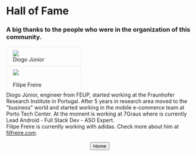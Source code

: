 # Hall of Fame

### A big thanks to the people who were in the organization of this community.

<div style="border: 1px solid transparent; width: 100%;">
  <tr>
    <div class="column" style="padding: 0.5rem 1rem; border: 1px solid #e9ebec; width: 33%;">
      <div class="speakercontainer">
        <img class="speakerimage" src="../images/organization/diogo_junior.jpg" style="min-width:40px;"/>
        <div class="speakermiddle">
          <div class="speakertext" onclick="on('dj')">Diogo Júnior</div>
        </div>
      </div>
    </div>
    <div class="column" style="padding: 0.5rem 1rem; border: 1px solid #e9ebec; width: 33%;">
      <div class="speakercontainer">
        <img class="speakerimage" src="https://avatars1.githubusercontent.com/u/11976836?s=460&v=4" style="min-width:40px;"/>
        <div class="speakermiddle">
           <div class="speakertext" onclick="on('filfreire')">Filipe Freire</div>
        </div>
      </div>
    </div>
  </tr>
</div>

<div id="dj" class="overlay" onclick="off('dj')">
  <div id="text">Diogo Júnior, engineer from FEUP, started working at the Fraunhofer Research Institute in Portugal. After 5 years in research area moved to the "business" world and started working in the mobile e-commerce team at Porto Tech Center. At the moment is working at 7Graus where is currently Lead Android - Full Stack Dev - ASO Expert.</div>
</div>

<div id="filfreire" class="overlay" onclick="off('filfreire')">
  <div id="text">Filipe Freire is currently working with adidas. Check more about him at <a class="overlay-link" href="http://filfreire.com">filfreire.com</a>.</div>
</div>

<script>
function on(panel) {
    document.getElementById(panel).style.display = "block";
}

function off(panel) {
    document.getElementById(panel).style.display = "none";
}
</script>

<br/>
<center><a href="../index.html"><button type="button">Home</button></a></center>
